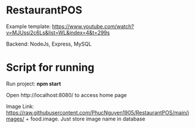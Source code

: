 # RestaurantPOS

Example template: https://www.youtube.com/watch?v=MJUssi2c6Ls&list=WL&index=4&t=299s

Backend: NodeJs, Express, MySQL

# Script for running
Run project: **npm start**

Open http://localhost:8080/ to access home page

Image Link: https://raw.githubusercontent.com/PhucNguyen1905/RestaurantPOS/main/images/ + food.image. Just store image name in database



